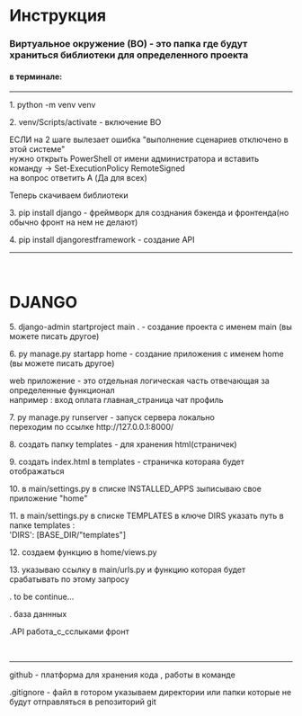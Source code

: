 <h1>Инструкция</h1>
<h3>Виртуальное окружение (ВО) - это папка где будут храниться библиотеки для определенного проекта</h3>
<h4>в терминале:</h4>
<hr>
 <p>1. python -m venv venv</p>

<p>2. venv/Scripts/activate - включение ВО</p>
<p> ЕСЛИ на 2 шаге вылезает ошибка  "выполнение сценариев отключено в этой системе"<br>
нужно открыть PowerShell от имени администратора и вставить команду -> Set-ExecutionPolicy RemoteSigned <br>
на вопрос ответить  A (Да для всех)
</p>

<p>Теперь скачиваем библиотеки</p>
<p>3. pip install django            -     фреймворк для созднания бэкенда и фронтенда(но обычно фронт на нем не делают)</p>
<p>4. pip install djangorestframework         - создание API     </p>  
<hr>
<br>
<h1>DJANGO</h1>
<p>5. django-admin startproject main .       - создание проекта с именем main (вы можете писать другое)</p>  
<p>6. py manage.py startapp home       - создание приложения с именем home (вы можете писать другое)</p> 
<p> web приложение - это отдельная логическая часть отвечающая за определенные функционал <br>
например : вход оплата главная_страница чат профиль 
<p>7.  py manage.py runserver - запуск сервера локально <br>
переходим по ссылке http://127.0.0.1:8000/ </p> 
<p>8. создать папку templates - для хранения html(страничек)  </p> 
<p>9. создать index.html в templates - страничка котораяа будет отображаться  </p> 
<p>10. в main/settings.py в списке INSTALLED_APPS зыписываю свое приложение "home"</p> 
<p>11. в main/settings.py в списке TEMPLATES  в ключе DIRS указать путь в папке templates :<br>
'DIRS': [BASE_DIR/"templates"]
</p>
<p>12. создаем функцию в home/views.py </p>
<p>13. указываю ссылку в main/urls.py и функцию которая будет срабатывать по этому запросу </p>
<p>. to be continue... </p>
<p>. база даннных </p>
<p>.API работа_с_сслыками фронт  </p>









<br>
<hr>
<p>github - платформа для хранения кода , работы в команде </p> 
<p>.gitignore - файл в готором указываем директории или папки которые не будут отправляться в репозиторий git</p> 